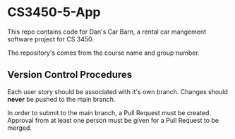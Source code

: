 # CS3450-5-App

This repo contains code for Dan's Car Barn, a rental car mangement software project for CS 3450.

The repository's comes from the course name and group number. 

## Version Control Procedures

Each user story should be associated with it's own branch. Changes should **never** be pushed to the main branch. 

In order to submit to the main branch, a Pull Request must be created. Approval from at least one 
person must be given for a Pull Request to be merged.
